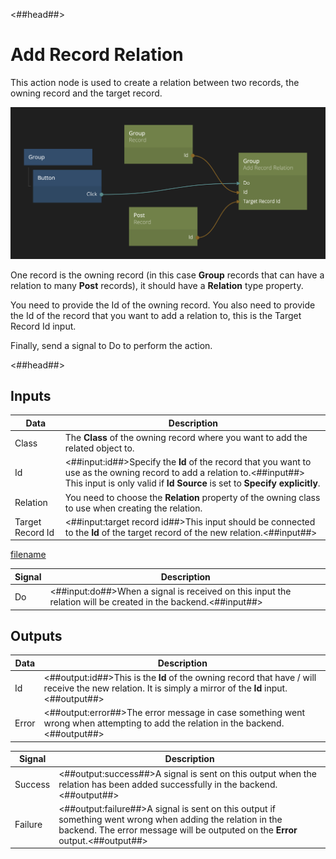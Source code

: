<##head##>

# Add Record Relation

This action node is used to create a relation between two records, the owning record and the target record.

![](./add-relation.png ':class=img-size-l')

One record is the owning record (in this case **Group** records that can have a relation to many **Post** records), it should have a **Relation** type property.

You need to provide the <span class="ndl-data">Id</span> of the owning record. You also need to provide the <span class="ndl-data">Id</span> of the record that you want to add a relation to, this is the Target Record Id input.

Finally, send a <span class="ndl-signal">signal</span> to <span class="ndl-signal">Do</span> to perform the action.

<##head##>

## Inputs

| Data                                           | Description                                                                                                                                                                                           |
| ---------------------------------------------- | ----------------------------------------------------------------------------------------------------------------------------------------------------------------------------------------------------- |
| <span class="ndl-data">Class</span>            | The **Class** of the owning record where you want to add the related object to.                                                                                                                       |
| <span class="ndl-data">Id</span>               | <##input:id##>Specify the **Id** of the record that you want to use as the owning record to add a relation to.<##input##> This input is only valid if **Id Source** is set to **Specify explicitly**. |
| <span class="ndl-data">Relation</span>         | You need to choose the **Relation** property of the owning class to use when creating the relation.                                                                                                   |
| <span class="ndl-data">Target Record Id</span> | <##input:target record id##>This input should be connected to the **Id** of the target record of the new relation.<##input##>                                                                         |

[filename](../id-source.md ':include')

| Signal                             | Description                                                                                                   |
| ---------------------------------- | ------------------------------------------------------------------------------------------------------------- |
| <span class="ndl-signal">Do</span> | <##input:do##>When a signal is received on this input the relation will be created in the backend.<##input##> |

## Outputs

| Data                                | Description                                                                                                                                              |
| ----------------------------------- | -------------------------------------------------------------------------------------------------------------------------------------------------------- |
| <span class="ndl-data">Id</span>    | <##output:id##>This is the **Id** of the owning record that have / will receive the new relation. It is simply a mirror of the **Id** input.<##output##> |
| <span class="ndl-data">Error</span> | <##output:error##>The error message in case something went wrong when attempting to add the relation in the backend.<##output##>                         |

| Signal                                  | Description                                                                                                                                                                                  |
| --------------------------------------- | -------------------------------------------------------------------------------------------------------------------------------------------------------------------------------------------- |
| <span class="ndl-signal">Success</span> | <##output:success##>A signal is sent on this output when the relation has been added successfully in the backend.<##output##>                                                                |
| <span class="ndl-signal">Failure</span> | <##output:failure##>A signal is sent on this output if something went wrong when adding the relation in the backend. The error message will be outputed on the **Error** output.<##output##> |
